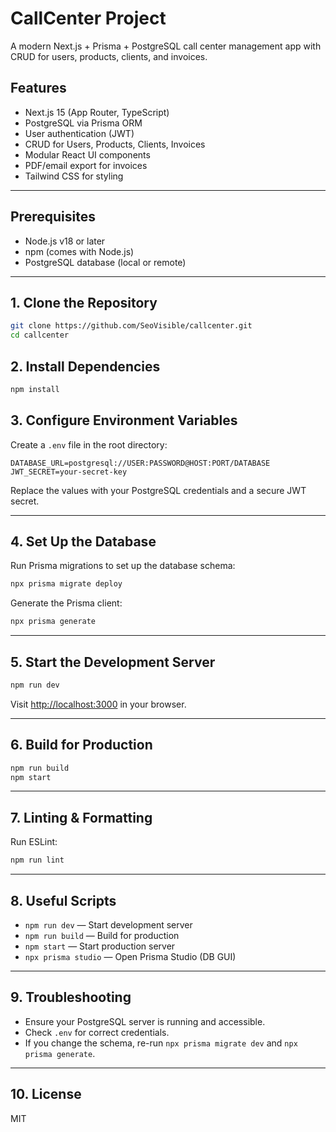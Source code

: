 # CallCenter Project

A modern Next.js + Prisma + PostgreSQL call center management app with CRUD for users, products, clients, and invoices.

## Features

- Next.js 15 (App Router, TypeScript)
- PostgreSQL via Prisma ORM
- User authentication (JWT)
- CRUD for Users, Products, Clients, Invoices
- Modular React UI components
- PDF/email export for invoices
- Tailwind CSS for styling

---

## Prerequisites

- Node.js v18 or later
- npm (comes with Node.js)
- PostgreSQL database (local or remote)

---

## 1. Clone the Repository

```bash
git clone https://github.com/SeoVisible/callcenter.git
cd callcenter
```

## 2. Install Dependencies

```bash
npm install
```

## 3. Configure Environment Variables

Create a `.env` file in the root directory:

```
DATABASE_URL=postgresql://USER:PASSWORD@HOST:PORT/DATABASE
JWT_SECRET=your-secret-key
```

Replace the values with your PostgreSQL credentials and a secure JWT secret.

---

## 4. Set Up the Database

Run Prisma migrations to set up the database schema:

```bash
npx prisma migrate deploy
```

Generate the Prisma client:

```bash
npx prisma generate
```

---

## 5. Start the Development Server

```bash
npm run dev
```

Visit [http://localhost:3000](http://localhost:3000) in your browser.

---

## 6. Build for Production

```bash
npm run build
npm start
```

---

## 7. Linting & Formatting

Run ESLint:

```bash
npm run lint
```

---

## 8. Useful Scripts

- `npm run dev` — Start development server
- `npm run build` — Build for production
- `npm start` — Start production server
- `npx prisma studio` — Open Prisma Studio (DB GUI)

---

## 9. Troubleshooting

- Ensure your PostgreSQL server is running and accessible.
- Check `.env` for correct credentials.
- If you change the schema, re-run `npx prisma migrate dev` and `npx prisma generate`.

---

## 10. License

MIT
